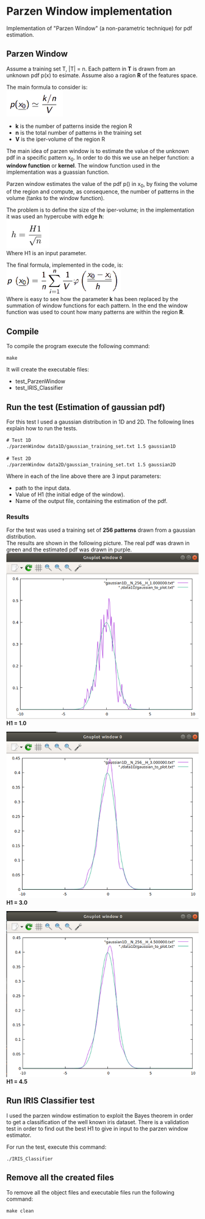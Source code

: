 # Parzen Window implementation
Implementation of "Parzen Window" (a non-parametric technique)
for pdf estimation.

## Parzen Window
Assume a training set T, |T| = n.
Each pattern in __T__ is drawn from an unknown pdf p(x) to esimate.
Assume also a ragion __R__ of the features space.

The main formula to consider is:  
![](./img/img1.png)
* __k__ is the number of patterns inside the region R
* __n__ is the total number of patterns in the training set
* __V__ is the iper-volume of the region R

The main idea of parzen window is to estimate the value of the unknown pdf
in a specific pattern x<sub>0</sub>.
In order to do this we use an helper function: a __window function__ or __kernel__.
The window function used in the implementation was a guassian function.

Parzen window estimates the value of the pdf p() in x<sub>0</sub>, by fixing the
volume of the region and compute, as consequence, the number of patterns
in the volume (tanks to the window function).

The problem is to define the size of the iper-volume; in the implementation
it was used an hypercube with edge __h__:  
![](./img/img3.png)  
Where H1 is an input parameter.

The final formula, implemented in the code, is:  
![](./img/img2.png)  
Where is easy to see how the parameter __k__ has been replaced by the summation
of window functions for each pattern. In the end the window function was used
to count how many patterns are within the region __R__.

## Compile
To compile the program execute the following command:
```
make
```
It will create the executable files:
* test_ParzenWindow
* test_IRIS_Classifier

## Run the test (Estimation of gaussian pdf)
For this test I used a gaussian distribution in 1D and 2D. The following lines explain how to run the tests.
```
# Test 1D
./parzenWindow data1D/gaussian_training_set.txt 1.5 gaussian1D

# Test 2D
./parzenWindow data2D/gaussian_training_set.txt 1.5 gaussian2D
```
Where in each of the line above there are 3 input parameters:
* path to the input data.
* Value of H1 (the initial edge of the window).
* Name of the output file, containing the estimation of the pdf.

### Results
For the test was used a training set of __256 patterns__ drawn from a gaussian
distribution.  
The results are shown in the following picture. The real pdf was drawn in green
and the estimated pdf was drawn in purple.
![H1 = 1.0](./img/img_H_1.png) __H1 = 1.0__

![H1 = 3.0](./img/img_H_3.png) __H1 = 3.0__

![H1 = 4.5](./img/img_H_4.5.png) __H1 = 4.5__

## Run IRIS Classifier test
I used the parzen window estimation to exploit the Bayes theorem in order to get a classification of the well known iris dataset.
There is a validation test in order to find out the best H1 to give in input to the parzen window estimator.

For run the test, execute this command:
```
./IRIS_Classifier
```

## Remove all the created files
To remove all the object files and executable files run the following command:
```
make clean
```
